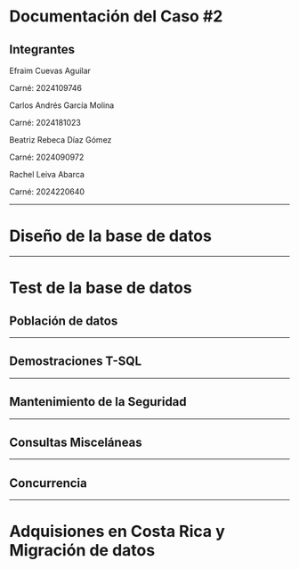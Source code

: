 # Documentación del Caso #2

## Integrantes

Efraim Cuevas Aguilar

Carné: 2024109746




Carlos Andrés García Molina

Carné: 2024181023




Beatriz Rebeca Díaz Gómez

Carné: 2024090972




Rachel Leiva Abarca

Carné: 2024220640

---
# Diseño de la base de datos

---
# Test de la base de datos
## Población de datos

---
## Demostraciones T-SQL

---
## Mantenimiento de la Seguridad

---
## Consultas Misceláneas

---
## Concurrencia

---
# Adquisiones en Costa Rica y Migración de datos
